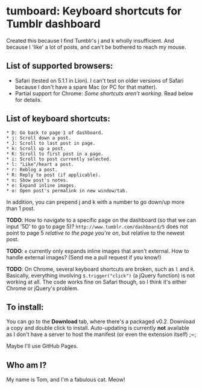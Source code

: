 tumboard: Keyboard shortcuts for Tumblr dashboard
=================================================
Created this because I find Tumblr's j and k wholly insufficient. And because I
'like' a lot of posts, and can't be bothered to reach my mouse.

List of supported browsers:
---------------------------
 * Safari (tested on 5.1.1 in Lion). I can't test on older versions of Safari
because I don't have a spare Mac (or PC for that matter).
 * Partial support for Chrome: _Some shortcuts aren't working_. Read below for
details.

List of keyboard shortcuts:
---------------------------

    * D: Go back to page 1 of dashboard. 
    * j: Scroll down a post.
    * J: Scroll to last post in page.
    * k: Scroll up a post.
    * K: Scroll to first post in a page.
    * i: Scroll to post currently selected.
    * l: "Like"/heart a post.
    * r: Reblog a post.
    * R: Reply to post (if applicable).
    * n: Show post's notes.
    * e: Expand inline images.
    * o: Open post's permalink in new window/tab.

In addition, you can prepend j and k with a number to go down/up more than 1
post.

__TODO__: How to navigate to a specific page on the dashboard (so that we can
input '5D' to go to page 5)? `http://www.tumblr.com/dashboard/5` does not point
to page 5 _relative to the page you're on_, but relative to the newest post.

__TODO__: `e` currently only expands inline images that aren't external. How to
handle external images? (Send me a pull request if you know!)

__TODO__: On Chrome, several keyboard shortcuts are broken, such as `l` and `R`.
Basically, everything involving `$.trigger("click")` (a jQuery function) is not
working at all. The code works fine on Safari though, so I think it's either
Chrome or jQuery's problem.

To install:
-----------
You can go to the __Download__ tab, where there's a packaged v0.2.
Download a copy and double click to install. Auto-updating is currently
__not__ available as I don't have a server to host the manifest
(or even the extension itself) ;~;

Maybe I'll use GitHub Pages.

Who am I?
---------
My name is Tom, and I'm a fabulous cat. Meow!
